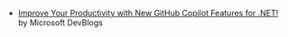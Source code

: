 - [Improve Your Productivity with New GitHub Copilot Features for .NET!](https://devblogs.microsoft.com/dotnet/improve-productivity-with-github-copilot-dotnet/) by Microsoft DevBlogs
